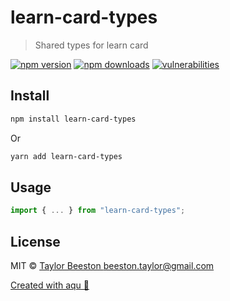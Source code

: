 # learn-card-types

> Shared types for learn card

[![npm version](https://img.shields.io/npm/v/learn-card-types)](https://www.npmjs.com/package/learn-card-types)
[![npm downloads](https://img.shields.io/npm/dw/learn-card-types)](https://www.npmjs.com/package/learn-card-types)
[![vulnerabilities](https://img.shields.io/snyk/vulnerabilities/npm/learn-card-types)](https://www.npmjs.com/package/learn-card-types)

## Install

```bash
npm install learn-card-types
```

Or

```bash
yarn add learn-card-types
```

## Usage

```js
import { ... } from "learn-card-types";
```

## License

MIT © [Taylor Beeston <beeston.taylor@gmail.com>](https://github.com/TaylorBeeston)

[Created with aqu 🌊](https://github.com/ArtiomTr/aqu#readme)
